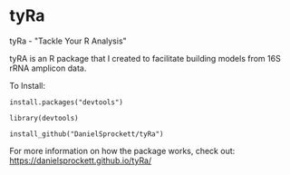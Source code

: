 # tyRa
tyRa - "Tackle Your R Analysis"

tyRA is an R package that I created to facilitate building models from 16S rRNA amplicon data. 

To Install:

```
install.packages("devtools")

library(devtools)

install_github("DanielSprockett/tyRa")
```
For more information on how the package works, check out:
https://danielsprockett.github.io/tyRa/

